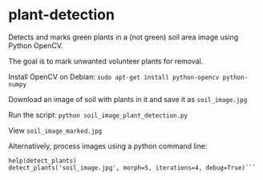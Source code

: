 # plant-detection
Detects and marks green plants in a (not green) soil area image using Python OpenCV.

The goal is to mark unwanted volunteer plants for removal.

Install OpenCV on Debian:
```sudo apt-get install python-opencv python-numpy```

Download an image of soil with plants in it and save it as ```soil_image.jpg```

Run the script:
```python soil_image_plant_detection.py```

View ```soil_image_marked.jpg```

Alternatively, process images using a python command line:
```from soil_image_plant_detection import detect_plants
help(detect_plants)
detect_plants('soil_image.jpg', morph=5, iterations=4, debug=True)```
